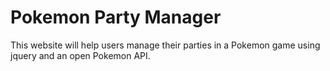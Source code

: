 # Pokemon Party Manager
 This website will help users manage their parties in a Pokemon game using jquery and an open Pokemon API.
